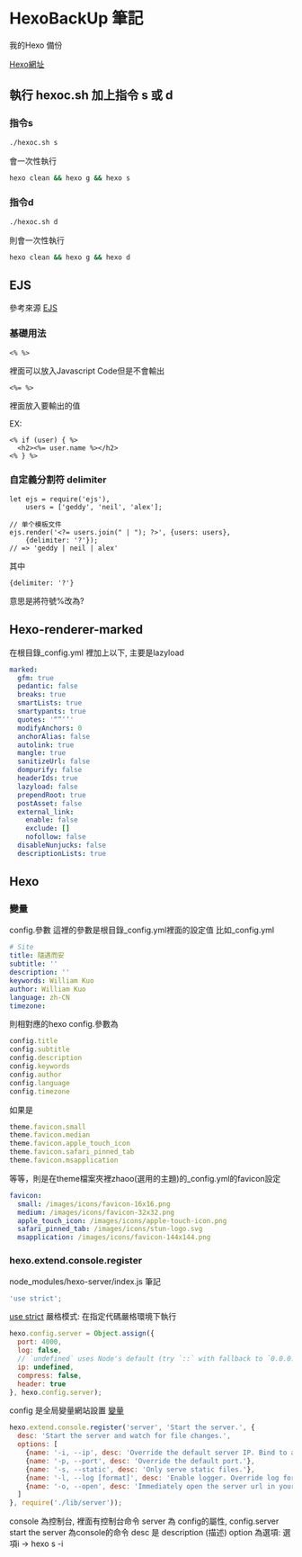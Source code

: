 # HexoBackUp 筆記
我的Hexo 備份

[Hexo網址](www.yuweikuo.top)

## 執行 hexoc.sh 加上指令 s 或 d

### 指令s

```bash
./hexoc.sh s
```

會一次性執行

```bash
hexo clean && hexo g && hexo s 
```

### 指令d

```bash
./hexoc.sh d
```

則會一次性執行

```bash
hexo clean && hexo g && hexo d 
```

## EJS

參考來源
[EJS](https://ejs.bootcss.com/#install)

### 基礎用法

```ejs
<% %>
```
裡面可以放入Javascript Code但是不會輸出

```ejs
<%= %>
```
裡面放入要輸出的值

EX:
```ejs
<% if (user) { %>
  <h2><%= user.name %></h2>
<% } %>
```
### 自定義分割符 delimiter

```ejs
let ejs = require('ejs'),
    users = ['geddy', 'neil', 'alex'];

// 单个模板文件
ejs.render('<?= users.join(" | "); ?>', {users: users},
    {delimiter: '?'});
// => 'geddy | neil | alex'

```
其中 
```ejs
{delimiter: '?'}
```
意思是將符號%改為?

## Hexo-renderer-marked

在根目錄_config.yml 裡加上以下, 主要是lazyload
```yml
marked:
  gfm: true
  pedantic: false
  breaks: true
  smartLists: true
  smartypants: true
  quotes: '“”‘’'
  modifyAnchors: 0
  anchorAlias: false
  autolink: true
  mangle: true
  sanitizeUrl: false
  dompurify: false
  headerIds: true
  lazyload: false
  prependRoot: true
  postAsset: false
  external_link:
    enable: false
    exclude: []
    nofollow: false
  disableNunjucks: false
  descriptionLists: true
```
## Hexo 

### 變量

config.參數
這裡的參數是根目錄_config.yml裡面的設定值
比如_config.yml

```yml
# Site
title: 隨遇而安
subtitle: ''
description: ''
keywords: William Kuo
author: William Kuo
language: zh-CN
timezone: 
```

則相對應的hexo config.參數為
```js
config.title
config.subtitle
config.description
config.keywords
config.author
config.language
config.timezone
```

如果是
```js
theme.favicon.small
theme.favicon.median
theme.favicon.apple_touch_icon
theme.favicon.safari_pinned_tab
theme.favicon.msapplication
```
等等，則是在theme檔案夾裡zhaoo(選用的主題)的_config.yml的favicon設定

```yml
favicon:
  small: /images/icons/favicon-16x16.png
  medium: /images/icons/favicon-32x32.png
  apple_touch_icon: /images/icons/apple-touch-icon.png
  safari_pinned_tab: /images/icons/stun-logo.svg
  msapplication: /images/icons/favicon-144x144.png
```

### hexo.extend.console.register 

node_modules/hexo-server/index.js 筆記

```js
'use strict';
```
[use strict](https://www.runoob.com/js/js-strict.html)
嚴格模式: 在指定代碼嚴格環境下執行


```js
hexo.config.server = Object.assign({
  port: 4000,
  log: false,
  // `undefined` uses Node's default (try `::` with fallback to `0.0.0.0`)
  ip: undefined,
  compress: false,
  header: true
}, hexo.config.server);
```
config 是全局變量網站設置
[變量](https://hexo.io/zh-cn/docs/variables)


```js
hexo.extend.console.register('server', 'Start the server.', {
  desc: 'Start the server and watch for file changes.',
  options: [
    {name: '-i, --ip', desc: 'Override the default server IP. Bind to all IP address by default.'},
    {name: '-p, --port', desc: 'Override the default port.'},
    {name: '-s, --static', desc: 'Only serve static files.'},
    {name: '-l, --log [format]', desc: 'Enable logger. Override log format.'},
    {name: '-o, --open', desc: 'Immediately open the server url in your default web browser.'}
  ]
}, require('./lib/server'));
```
console 為控制台, 裡面有控制台命令
server 為 config的屬性, config.server
start the server 為console的命令
desc 是 description (描述)
option 為選項:
選項i $\rightarrow$ hexo s -i 





